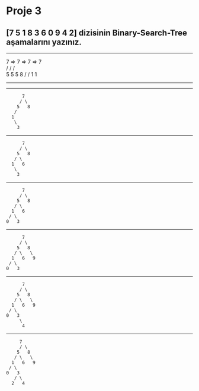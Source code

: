 # Proje 3
## **[7 5 1 8 3 6 0 9 4 2]** dizisinin Binary-Search-Tree aşamalarını yazınız.


        
****
7  =>   7  =>   7  =>   7  
       /       /       / \
      5       5       5   8
             /       /
            1       1
****
                      
         
        
     
****
          7             
         / \
        5   8
       /
      1
       \
        3
****
          7             
         / \
        5   8
       / \
      1   6
       \
        3
****
          7             
         / \
        5   8
       / \
      1   6
     / \
    0   3
****
          7             
         / \
        5   8
       / \   \
      1   6   9
     / \
    0   3
****
          7             
         / \
        5   8
       / \   \
      1   6   9
     / \
    0   3
         \
          4  
****
         7             
         / \
        5   8
       / \   \
      1   6   9
     / \
    0   3
       / \
      2   4